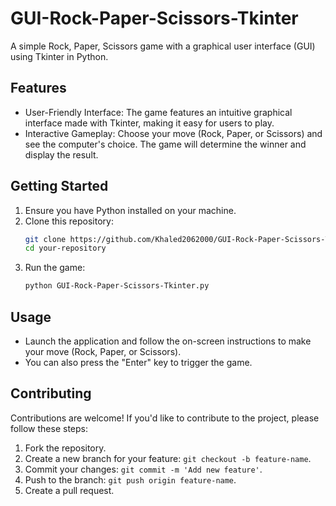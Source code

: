 # GUI-Rock-Paper-Scissors-Tkinter
A simple Rock, Paper, Scissors game with a graphical user interface (GUI) using Tkinter in Python.

## Features

- User-Friendly Interface: The game features an intuitive graphical interface made with Tkinter, making it easy for users to play.
- Interactive Gameplay: Choose your move (Rock, Paper, or Scissors) and see the computer's choice. The game will determine the winner and display the result.

 ## Getting Started

1. Ensure you have Python installed on your machine.
2. Clone this repository:
    ```bash
    git clone https://github.com/Khaled2062000/GUI-Rock-Paper-Scissors-Tkinter.git
    cd your-repository
    ```
3. Run the game:
    ```bash
    python GUI-Rock-Paper-Scissors-Tkinter.py
    ```
## Usage

- Launch the application and follow the on-screen instructions to make your move (Rock, Paper, or Scissors).
- You can also press the "Enter" key to trigger the game.

## Contributing

Contributions are welcome! If you'd like to contribute to the project, please follow these steps:
1. Fork the repository.
2. Create a new branch for your feature: `git checkout -b feature-name`.
3. Commit your changes: `git commit -m 'Add new feature'`.
4. Push to the branch: `git push origin feature-name`.
5. Create a pull request.
